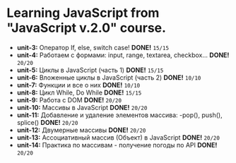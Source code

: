# Learning JavaScript from "JavaScript v.2.0" course.

* **unit-3:** Оператор If, else, switch case! **DONE!** `15/15`
* **unit-4:** Работаем с формами: input, range, textarea, checkbox... **DONE!** `20/20`
* **unit-5:** Циклы в JavaScript (часть 1) **DONE!** `15/15`
* **unit-6:** Вложенные циклы в JavaScript (часть 2) **DONE!** `10/10`
* **unit-7:** Функции и все о них **DONE!** `10/10`
* **unit-8:** Цикл While, Do While **DONE!** `15/15`
* **unit-9:** Работа с DOM **DONE!** `20/20`
* **unit-10:** Массивы в JavaScript **DONE!** `20/20`
* **unit-11:** Добавление и удаление элементов массива: -pop(), push(), splice() **DONE!** `20/20`
* **unit-12:** Двумерные массивы **DONE!** `20/20`
* **unit-13:** Ассоциативный массив (Объект) в JavaScript **DONE!** `20/20`
* **unit-14:** Практика по массивам - получение погоды по API **DONE!** `20/20`